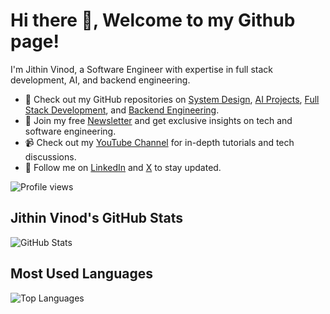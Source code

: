 # Hi there 👋, Welcome to my Github page!

I'm Jithin Vinod, a Software Engineer with expertise in full stack development, AI, and backend engineering.

- 🔭 Check out my GitHub repositories on [System Design](#), [AI Projects](#), [Full Stack Development](#), and [Backend Engineering](#).
- 📝 Join my free [Newsletter](#) and get exclusive insights on tech and software engineering.
- 📹 Check out my [YouTube Channel](#) for in-depth tutorials and tech discussions.
- 💼 Follow me on [LinkedIn](https://www.linkedin.com/in/jithinvinod/) and [X](#) to stay updated.

![Profile views](https://komarev.com/ghpvc/?username=jithinvinod72&label=Profile%20views&color=0e75b6&style=flat)

## Jithin Vinod's GitHub Stats

![GitHub Stats](https://github-readme-stats.vercel.app/api?username=jithinvinod72&show_icons=true&theme=radical)

## Most Used Languages

![Top Languages](https://github-readme-stats.vercel.app/api/top-langs/?username=jithinvinod72&layout=compact&theme=radical)
